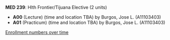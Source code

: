 **MED 239**: Hlth Frontier/Tijuana Elective (2 units)

- **A00** (Lecture) (time and location TBA) by Burgos, Jose L. (A11103403)
- **A01** (Practicum) (time and location TBA) by Burgos, Jose L. (A11103403)

[Enrollment numbers over time](./MED239.tsv)
